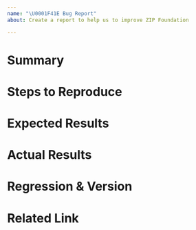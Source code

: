 ```yaml
---
name: "\U0001F41E Bug Report"
about: Create a report to help us to improve ZIP Foundation

---
```


# Summary


# Steps to Reproduce


# Expected Results


# Actual Results


# Regression & Version


# Related Link
